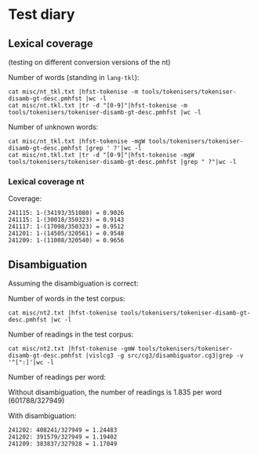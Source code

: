 Test diary
==========


## Lexical coverage 

(testing on different conversion versions of the nt)

Number of words (standing in `lang-tkl`):

```
cat misc/nt_tkl.txt |hfst-tokenise -m tools/tokenisers/tokeniser-disamb-gt-desc.pmhfst |wc -l
cat misc/nt.tkl.txt |tr -d "[0-9]"|hfst-tokenise -m tools/tokenisers/tokeniser-disamb-gt-desc.pmhfst |wc -l
```

Number of unknown words:


```
cat misc/nt_tkl.txt |hfst-tokenise -mgW tools/tokenisers/tokeniser-disamb-gt-desc.pmhfst |grep ' ?'|wc -l
cat misc/nt.tkl.txt |tr -d "[0-9]"|hfst-tokenise -mgW tools/tokenisers/tokeniser-disamb-gt-desc.pmhfst |grep " ?"|wc -l
```

### Lexical coverage nt


Coverage:

```
241115: 1-(34193/351080) = 0.9026
241115: 1-(30018/350323) = 0.9143
241117: 1-(17098/350323) = 0.9512
241201: 1-(14505/320561) = 0.9548
241209: 1-(11008/320540) = 0.9656
```


## Disambiguation

Assuming the disambiguation is correct:

Number of words in the test corpus:

```
cat misc/nt2.txt |hfst-tokenise tools/tokenisers/tokeniser-disamb-gt-desc.pmhfst |wc -l
```


Number of readings in the test corpus:

```
cat misc/nt2.txt |hfst-tokenise -gmW tools/tokenisers/tokeniser-disamb-gt-desc.pmhfst |vislcg3 -g src/cg3/disambiguator.cg3|grep -v '^[":]'|wc -l
```

Number of readings per word:

Without disambiguation, the number of readings is 1.835 per word (601788/327949)

With disambiguation:

```
241202: 408241/327949 = 1.24483
241202: 391579/327949 = 1.19402
241209: 383837/327928 = 1.17049
```
  
  




